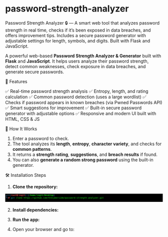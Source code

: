 # password-strength-analyzer
Password Strength Analyzer 🔒 — A smart web tool that analyzes password strength in real time, checks if it’s been exposed in data breaches, and offers improvement tips. Includes a secure password generator with adjustable settings for length, symbols, and digits. Built with Flask and JavaScript.

A powerful web-based **Password Strength Analyzer & Generator** built with **Flask** and **JavaScript**.
It helps users analyze their password strength, detect common weaknesses, check exposure in data breaches, and generate secure passwords.

🚀 Features

✅ Real-time password strength analysis
✅ Entropy, length, and rating calculation
✅ Common password detection (uses a large wordlist)
✅ Checks if password appears in known breaches (via Pwned Passwords API)
✅ Smart suggestions for improvement
✅ Built-in secure password generator with adjustable options
✅ Responsive and modern UI built with HTML, CSS & JS

🧠 How It Works

1. Enter a password to check.
2. The tool analyzes its **length**, **entropy**, **character variety**, and checks for **common patterns**.
3. It returns a **strength rating**, **suggestions**, and **breach results** if found.
4. You can also **generate a random strong password** using the built-in generator.


🛠️ Installation Steps

1. **Clone the repository:**

![Password Strength Analyzer Screenshot](https://raw.githubusercontent.com/th3cyberside/password-strength-analyzer/main/assets/img1.png)




2. **Install dependencies:**



3. **Run the app:**



4. Open your browser and go to:

 



